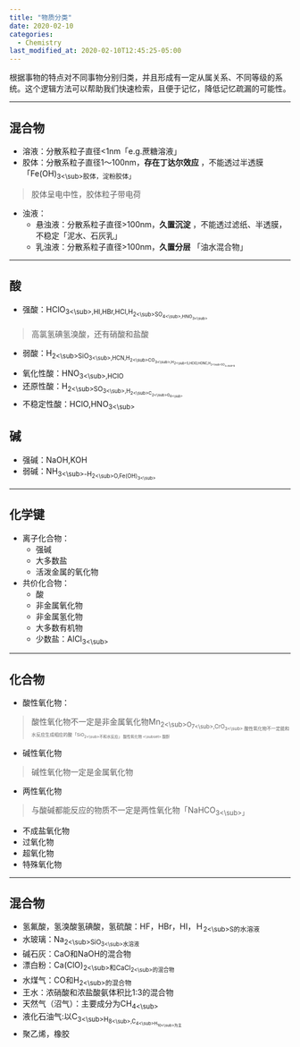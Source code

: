 ```yaml
---
title: "物质分类"
date: 2020-02-10
categories:
  - Chemistry
last_modified_at: 2020-02-10T12:45:25-05:00
---
```


根据事物的特点对不同事物分别归类，并且形成有一定从属关系、不同等级的系统。这个逻辑方法可以帮助我们快速检索，且便于记忆，降低记忆疏漏的可能性。

***

## 混合物

* 溶液：分散系粒子直径<1nm「e.g.蔗糖溶液」
* 胶体：分散系粒子直径1～100nm，**存在丁达尔效应**  ，不能透过半透膜「Fe(OH)<sub>3<\sub>胶体，淀粉胶体」
>胶体呈电中性，胶体粒子带电荷
* 浊液：
    * 悬浊液：分散系粒子直径>100nm，**久置沉淀** ，不能透过滤纸、半透膜，不稳定「泥水、石灰乳」
    * 乳浊液：分散系粒子直径>100nm，**久置分层** 「油水混合物」

***

## 酸
* 强酸：HClO<sub>3<\sub>,HI,HBr,HCl,H<sub>2<\sub>SO<sub>4<\sub>,HNO<sub>3<\sub> 
> 高氯氢碘氢溴酸，还有硝酸和盐酸
* 弱酸：H<sub>2<\sub>SiO<sub>3<\sub>,HCN,H<sub>2<\sub>CO<sub>3<\sub>,H<sub>2<\sub>S,HClO,HONC,H<sub>2<\sub>SO<sub>3<\sub>$
* 氧化性酸：HNO<sub>3<\sub>,HClO
* 还原性酸：H<sub>2<\sub>SO<sub>3<\sub>,H<sub>2<\sub>C<sub>2<\sub>O<sub>4<\sub>
* 不稳定性酸：HClO,HNO<sub>3<\sub>

##  碱
* 强碱：NaOH,KOH
* 弱碱：NH<sub>3<\sub>-H<sub>2<\sub>O,Fe(OH)<sub>3<\sub>

***

## 化学键 
* 离子化合物：
    * 强碱
    * 大多数盐
    * 活泼金属的氧化物
* 共价化合物：
    * 酸
    * 非金属氧化物
    * 非金属氢化物
    * 大多数有机物
    * 少数盐：AlCl<sub>3<\sub>

*** 
  
## 化合物
* 酸性氧化物：
>  酸性氧化物不一定是非金属氧化物Mn<sub>2<\sub>O<sub>7<\sub>,CrO<sub>3<\sub>
>  酸性氧化物不一定能和水反应生成相应的酸「SiO<sub>2<\sub>不和水反应」
>  酸性氧化物 <\subset> 酸酐
* 碱性氧化物
> 碱性氧化物一定是金属氧化物
* 两性氧化物
>  与酸碱都能反应的物质不一定是两性氧化物「NaHCO<sub>3<\sub>」 
* 不成盐氧化物
* 过氧化物
* 超氧化物
* 特殊氧化物

***

## 混合物
* 氢氟酸，氢溴酸氢碘酸，氢硫酸：HF，HBr，HI，Ｈ<sub>2<\sub>S的水溶液
* 水玻璃：Na<sub>2<\sub>SiO<sub>3<\sub>水溶液
* 碱石灰：CaO和NaOH的混合物
* 漂白粉：Ca(ClO)<sub>2<\sub>和CaCl<sub>2<\sub>的混合物
* 水煤气：CO和H<sub>2<\sub>的混合物
* 王水：浓硝酸和浓盐酸氨体积比1:3的混合物
* 天然气（沼气）：主要成分为CH<sub>4<\sub>
* 液化石油气:以C<sub>3<\sub>H<sub>8<\sub>,C<sub>4<\sub>H<sub>10<\sub>为主
* 聚乙烯，橡胶
